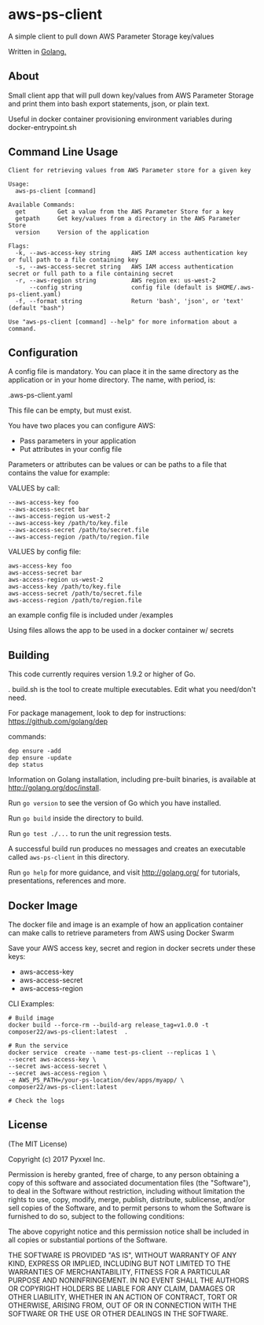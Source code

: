 # aws-ps-client

A simple client to pull down AWS Parameter Storage key/values

Written in [Golang.](http://golang.org)

## About

Small client app that will pull down key/values from AWS Parameter Storage
and print them into bash export statements, json, or plain text.

Useful in docker container provisioning environment variables during
docker-entrypoint.sh

## Command Line Usage

```
Client for retrieving values from AWS Parameter store for a given key

Usage:
  aws-ps-client [command]

Available Commands:
  get         Get a value from the AWS Parameter Store for a key
  getpath     Get key/values from a directory in the AWS Parameter Store
  version     Version of the application

Flags:
  -k, --aws-access-key string      AWS IAM access authentication key or full path to a file containing key
  -s, --aws-access-secret string   AWS IAM access authentication secret or full path to a file containing secret
  -r, --aws-region string          AWS region ex: us-west-2
      --config string              config file (default is $HOME/.aws-ps-client.yaml)
  -f, --format string              Return 'bash', 'json', or 'text' (default "bash")

Use "aws-ps-client [command] --help" for more information about a command.

```
## Configuration

A config file is mandatory. You can place it in the same directory as the
application or in your home directory. The name, with period, is:

.aws-ps-client.yaml

This file can be empty, but must exist.

You have two places you can configure AWS:

* Pass parameters in your application
* Put attributes in your config file

Parameters or attributes can be values or can be paths to a file that contains
the value for example:

VALUES by call:
```
--aws-access-key foo
--aws-access-secret bar
--aws-access-region us-west-2
--aws-access-key /path/to/key.file
--aws-access-secret /path/to/secret.file
--aws-access-region /path/to/region.file
```
VALUES by config file:
```
aws-access-key foo
aws-access-secret bar
aws-access-region us-west-2
aws-access-key /path/to/key.file
aws-access-secret /path/to/secret.file
aws-access-region /path/to/region.file
```
an example config file is included under /examples

Using files allows the app to be used in a docker container w/ secrets

## Building

This code currently requires version 1.9.2 or higher of Go.

. build.sh is the tool to create multiple executables. Edit what you need/don't need.

For package management, look to dep for instructions: <https://github.com/golang/dep>

commands:
```
dep ensure -add
dep ensure -update
dep status
```

Information on Golang installation, including pre-built binaries, is available at <http://golang.org/doc/install>.

Run `go version` to see the version of Go which you have installed.

Run `go build` inside the directory to build.

Run `go test ./...` to run the unit regression tests.

A successful build run produces no messages and creates an executable called `aws-ps-client` in this
directory.

Run `go help` for more guidance, and visit <http://golang.org/> for tutorials, presentations, references and more.

## Docker Image

The docker file and image is an example of how an application container can make calls to
retrieve parameters from AWS using Docker Swarm

Save your AWS access key, secret and region in docker secrets under these keys:

* aws-access-key
* aws-access-secret
* aws-access-region

CLI Examples:
```
# Build image
docker build --force-rm --build-arg release_tag=v1.0.0 -t composer22/aws-ps-client:latest  .

# Run the service
docker service  create --name test-ps-client --replicas 1 \
--secret aws-access-key \
--secret aws-access-secret \
--secret aws-access-region \
-e AWS_PS_PATH=/your-ps-location/dev/apps/myapp/ \
composer22/aws-ps-client:latest

# Check the logs

```

## License

(The MIT License)

Copyright (c) 2017 Pyxxel Inc.

Permission is hereby granted, free of charge, to any person obtaining a copy
of this software and associated documentation files (the "Software"), to
deal in the Software without restriction, including without limitation the
rights to use, copy, modify, merge, publish, distribute, sublicense, and/or
sell copies of the Software, and to permit persons to whom the Software is
furnished to do so, subject to the following conditions:

The above copyright notice and this permission notice shall be included in
all copies or substantial portions of the Software.

THE SOFTWARE IS PROVIDED "AS IS", WITHOUT WARRANTY OF ANY KIND, EXPRESS OR
IMPLIED, INCLUDING BUT NOT LIMITED TO THE WARRANTIES OF MERCHANTABILITY,
FITNESS FOR A PARTICULAR PURPOSE AND NONINFRINGEMENT. IN NO EVENT SHALL THE
AUTHORS OR COPYRIGHT HOLDERS BE LIABLE FOR ANY CLAIM, DAMAGES OR OTHER
LIABILITY, WHETHER IN AN ACTION OF CONTRACT, TORT OR OTHERWISE, ARISING
FROM, OUT OF OR IN CONNECTION WITH THE SOFTWARE OR THE USE OR OTHER DEALINGS
IN THE SOFTWARE.
